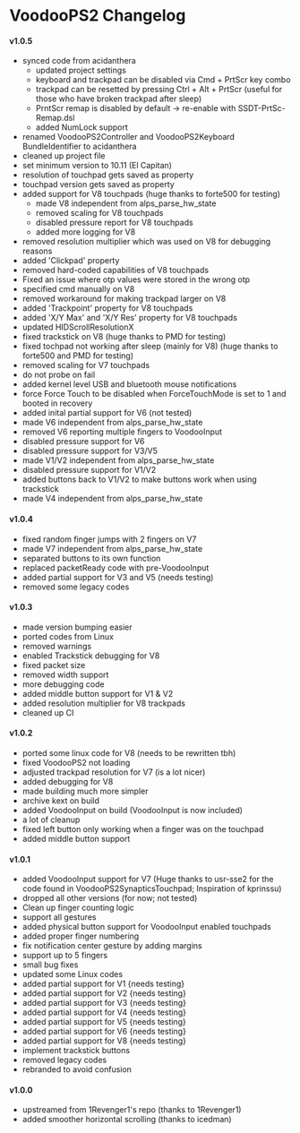 VoodooPS2 Changelog
============================
#### v1.0.5
- synced code from acidanthera
    - updated project settings
    - keyboard and trackpad can be disabled via Cmd + PrtScr key combo
    - trackpad can be resetted by pressing Ctrl + Alt + PrtScr (useful for those who have broken trackpad after sleep)
    - PrntScr remap is disabled by default -> re-enable with SSDT-PrtSc-Remap.dsl
    - added NumLock support
- renamed VoodooPS2Controller and VoodooPS2Keyboard BundleIdentifier to acidanthera
- cleaned up project file
- set minimum version to 10.11 (El Capitan)
- resolution of touchpad gets saved as property
- touchpad version gets saved as property
- added support for V8 touchpads (huge thanks to forte500 for testing)
    - made V8 independent from alps_parse_hw_state
    - removed scaling for V8 touchpads
    - disabled pressure report for V8 touchpads
    - added more logging for V8
- removed resolution multiplier which was used on V8 for debugging reasons
- added 'Clickpad' property
- removed hard-coded capabilities of V8 touchpads
- Fixed an issue where otp values were stored in the wrong otp
- specified cmd manually on V8
- removed workaround for making trackpad larger on V8
- added 'Trackpoint' property for V8 touchpads
- added 'X/Y Max' and 'X/Y Res' property for V8 touchpads
- updated HIDScrollResolutionX
- fixed trackstick on V8 (huge thanks to PMD for testing)
- fixed tochpad not working after sleep (mainly for V8) (huge thanks to forte500 and PMD for testing)
- removed scaling for V7 touchpads
- do not probe on fail
- added kernel level USB and bluetooth mouse notifications
- force Force Touch to be disabled when ForceTouchMode is set to 1 and booted in recovery
- added inital partial support for V6 (not tested)
- made V6 independent from alps_parse_hw_state
- removed V6 reporting multiple fingers to VoodooInput
- disabled pressure support for V6
- disabled pressure support for V3/V5
- made V1/V2 independent from alps_parse_hw_state
- disabled pressure support for V1/V2
- added buttons back to V1/V2 to make buttons work when using trackstick
- made V4 independent from alps_parse_hw_state

#### v1.0.4
- fixed random finger jumps with 2 fingers on V7
- made V7 independent from alps_parse_hw_state
- separated buttons to its own function
- replaced packetReady code with pre-VoodooInput
- added partial support for V3 and V5 (needs testing)
- removed some legacy codes

#### v1.0.3
- made version bumping easier
- ported codes from Linux
- removed warnings
- enabled Trackstick debugging for V8
- fixed packet size
- removed width support
- more debugging code
- added middle button support for V1 & V2
- added resolution multiplier for V8 trackpads
- cleaned up CI

#### v1.0.2
- ported some linux code for V8 (needs to be rewritten tbh)
- fixed VoodooPS2 not loading
- adjusted trackpad resolution for V7 (is a lot nicer)
- added debugging for V8
- made building much more simpler
- archive kext on build
- added VoodooInput on build (VoodooInput is now included)
- a lot of cleanup
- fixed left button only working when a finger was on the touchpad
- added middle button support

#### v1.0.1
- added VoodooInput support for V7 (Huge thanks to usr-sse2 for the code found in VoodooPS2SynapticsTouchpad; Inspiration of kprinssu)
- dropped all other versions (for now; not tested)
- Clean up finger counting logic
- support all gestures
- added physical button support for VoodooInput enabled touchpads
- added proper finger numbering
- fix notification center gesture by adding margins
- support up to 5 fingers
- small bug fixes
- updated some Linux codes
- added partial support for V1 {needs testing}
- added partial support for V2 {needs testing}
- added partial support for V3 {needs testing}
- added partial support for V4 {needs testing}
- added partial support for V5 {needs testing}
- added partial support for V6 {needs testing}
- added partial support for V8 {needs testing}
- implement trackstick buttons
- removed legacy codes
- rebranded to avoid confusion

#### v1.0.0
- upstreamed from 1Revenger1's repo (thanks to 1Revenger1)
- added smoother horizontal scrolling (thanks to icedman)
